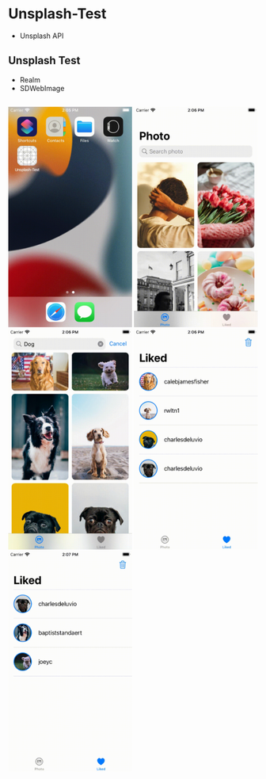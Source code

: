 # Unsplash-Test
* Unsplash API
## Unsplash Test
+ Realm
+ SDWebImage
##
<img src="https://raw.githubusercontent.com/mogggiii/Unsplash-Test/main/Unsplash-Test/Readme/1.gif" width="250"> <img src="https://raw.githubusercontent.com/mogggiii/Unsplash-Test/main/Unsplash-Test/Readme/2.gif" width="250"> <img src="https://raw.githubusercontent.com/mogggiii/Unsplash-Test/main/Unsplash-Test/Readme/3.gif" width="250"> <img src="https://raw.githubusercontent.com/mogggiii/Unsplash-Test/main/Unsplash-Test/Readme/4.gif" width="250"> <img src="https://raw.githubusercontent.com/mogggiii/Unsplash-Test/main/Unsplash-Test/Readme/5.gif" width="250">

